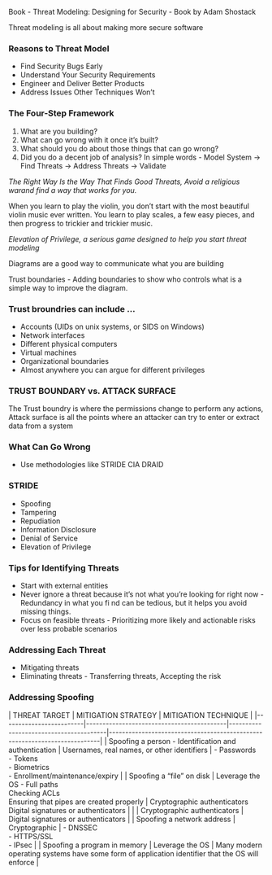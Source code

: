 Book - Threat Modeling: Designing for Security - Book by Adam Shostack

Threat modeling is all about making more secure software

### Reasons to Threat Model
- Find Security Bugs Early
- Understand Your Security Requirements
- Engineer and Deliver Better Products
- Address Issues Other Techniques Won’t

### The Four-Step Framework
1. What are you building?
2. What can go wrong with it once it’s built?
3. What should you do about those things that can go wrong?
4. Did you do a decent job of analysis?
In simple words - Model System -> Find Threats -> Address Threats -> Validate

*The Right Way Is the Way That Finds Good Threats, Avoid a religious warand find a way that works for you.*

When you learn to play the violin, you don’t start with the most beautiful violin music ever written. You learn to play scales, a few easy pieces, and then progress to trickier and trickier music.

*Elevation of Privilege, a serious game designed to help you start threat modeling*

Diagrams are a good way to communicate what you are building

Trust boundaries - Adding boundaries to show who controls what is a simple way to improve the diagram.

### Trust broundries can include ... 
- Accounts (UIDs on unix systems, or SIDS on Windows)
- Network interfaces
- Different physical computers
- Virtual machines
- Organizational boundaries
- Almost anywhere you can argue for different privileges

### TRUST BOUNDARY vs. ATTACK SURFACE
The Trust boundry is where the permissions change to perform any actions, Attack surface is all the points where an attacker can try to enter or extract data from a system

### What Can Go Wrong
- Use methodologies like STRIDE CIA DRAID

### STRIDE
- Spoofing
- Tampering
- Repudiation
- Information Disclosure
- Denial of Service
- Elevation of Privilege

### Tips for Identifying Threats
- Start with external entities
- Never ignore a threat because it’s not what you’re looking for right now - Redundancy in what you fi nd can be tedious, but it helps you avoid missing things.
- Focus on feasible threats - Prioritizing more likely and actionable risks over less probable scenarios 

### Addressing Each Threat
- Mitigating threats
- Eliminating threats - Transferring threats, Accepting the risk

### Addressing Spoofing
| THREAT TARGET                                    | MITIGATION STRATEGY                    | MITIGATION TECHNIQUE                                                      |
|-------------------------|-------------------------------------------|----------------------------------------|---------------------------------------------------------------------------|
| Spoofing a person - Identification and authentication         | Usernames, real names, or other identifiers | - Passwords<br>- Tokens<br>- Biometrics<br>- Enrollment/maintenance/expiry   |
| Spoofing a “file” on disk | Leverage the OS - Full paths<br>Checking ACLs<br>Ensuring that pipes are created properly | Cryptographic authenticators<br>Digital signatures or authenticators      |
|  | Cryptographic authenticators | Digital signatures or authenticators |
| Spoofing a network address | Cryptographic                          | - DNSSEC<br>- HTTPS/SSL<br>- IPsec  |
| Spoofing a program in memory | Leverage the OS                      | Many modern operating systems have some form of application identifier that the OS will enforce |
